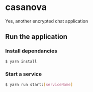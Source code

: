 # casanova
Yes, another encrypted chat application

## Run the application
### Install dependancies
```bash
$ yarn install
```

### Start a service
```bash
$ yarn run start:[serviceName]
```

